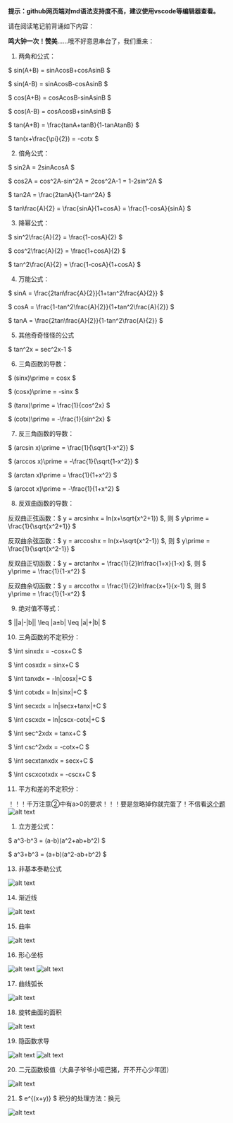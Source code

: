 **提示：github网页端对md语法支持度不高，建议使用vscode等编辑器查看。**

请在阅读笔记前背诵如下内容：

**鸣大钟一次！赞美**……哦不好意思串台了，我们重来：

1. 两角和公式：

$ sin(A+B) = sinAcosB+cosAsinB $

$ sin(A-B) = sinAcosB-cosAsinB $

$ cos(A+B) = cosAcosB-sinAsinB $

$ cos(A-B) = cosAcosB+sinAsinB $

$ tan(A+B) = \frac{tanA+tanB}{1-tanAtanB} $

$ tan(x+\frac{\pi}{2}) = -cotx $

2. 倍角公式：

$ sin2A = 2sinAcosA $

$ cos2A = cos^2A-sin^2A = 2cos^2A-1 = 1-2sin^2A $

$ tan2A = \frac{2tanA}{1-tan^2A} $

$ tan\frac{A}{2} = \frac{sinA}{1+cosA} = \frac{1-cosA}{sinA} $

3. 降幂公式：

$ sin^2\frac{A}{2} = \frac{1-cosA}{2} $

$ cos^2\frac{A}{2} = \frac{1+cosA}{2} $

$ tan^2\frac{A}{2} = \frac{1-cosA}{1+cosA} $

4. 万能公式：

$ sinA = \frac{2tan\frac{A}{2}}{1+tan^2\frac{A}{2}} $

$ cosA = \frac{1-tan^2\frac{A}{2}}{1+tan^2\frac{A}{2}} $

$ tanA = \frac{2tan\frac{A}{2}}{1-tan^2\frac{A}{2}} $

5. 其他奇奇怪怪的公式

$ tan^2x = sec^2x-1 $

6. 三角函数的导数：

$ (sinx)\prime = cosx $

$ (cosx)\prime = -sinx $

$ (tanx)\prime = \frac{1}{cos^2x} $

$ (cotx)\prime = -\frac{1}{sin^2x} $

7. 反三角函数的导数：

$ (arcsin x)\prime = \frac{1}{\sqrt{1-x^2}} $

$ (arccos x)\prime = -\frac{1}{\sqrt{1-x^2}} $

$ (arctan x)\prime = \frac{1}{1+x^2} $

$ (arccot x)\prime = -\frac{1}{1+x^2} $

8. 反双曲函数的导数：

反双曲正弦函数：$ y = arcsinhx = ln(x+\sqrt{x^2+1}) $, 则 $ y\prime = \frac{1}{\sqrt{x^2+1}} $

反双曲余弦函数：$ y = arccoshx = ln(x+\sqrt{x^2-1}) $, 则 $ y\prime = \frac{1}{\sqrt{x^2-1}} $

反双曲正切函数：$ y = arctanhx = \frac{1}{2}ln\frac{1+x}{1-x} $, 则 $ y\prime = \frac{1}{1-x^2} $

反双曲余切函数：$ y = arccothx = \frac{1}{2}ln\frac{x+1}{x-1} $, 则 $ y\prime = \frac{1}{1-x^2} $

9. 绝对值不等式：

$ ||a|-|b|| \leq |a±b| \leq |a|+|b| $

10. 三角函数的不定积分：

$ \int sinxdx = -cosx+C $

$ \int cosxdx = sinx+C $

$ \int tanxdx = -ln|cosx|+C $

$ \int cotxdx = ln|sinx|+C $

$ \int secxdx = ln|secx+tanx|+C $

$ \int cscxdx = ln|cscx-cotx|+C $

$ \int sec^2xdx = tanx+C $

$ \int csc^2xdx = -cotx+C $

$ \int secxtanxdx = secx+C $

$ \int cscxcotxdx = -cscx+C $

11. 平方和差的不定积分：

！！！千万注意②中有a>0的要求！！！要是忽略掉你就完蛋了！不信看[这个题](1000题精选.md/#--fracdxsqrta2-x2--arcsinx-a0-)
![alt text](images/image-26.png)

1.  立方差公式：

$ a^3-b^3 = (a-b)(a^2+ab+b^2) $

$ a^3+b^3 = (a+b)(a^2-ab+b^2) $

13. 非基本泰勒公式

![alt text](images/image-167.png)

14. 渐近线

![alt text](images/image-213.png)

15. 曲率

![alt text](images/image-214.png)

16. 形心坐标

![alt text](images/image-233.png)
![alt text](images/image-234.png)

17. 曲线弧长

![alt text](images/image-235.png)

18.  旋转曲面的面积

![alt text](images/image-240.png)

19. 隐函数求导

![alt text](images/image-246.png)
![alt text](images/image-247.png)

20. 二元函数极值（大鼻子爷爷小哑巴猪，开不开心少年团）

![alt text](images/image-252.png)

21. $ e^{(x+y)} $ 积分的处理方法：换元

![alt text](images/image-261.png)